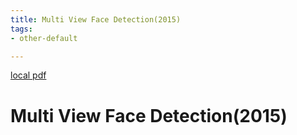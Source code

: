 ```yaml
---
title: Multi View Face Detection(2015)
tags:
- other-default

---
```


[local pdf](../../../pdfs/2015-Multi-view-Face-Detection.pdf)

# Multi View Face Detection(2015)
